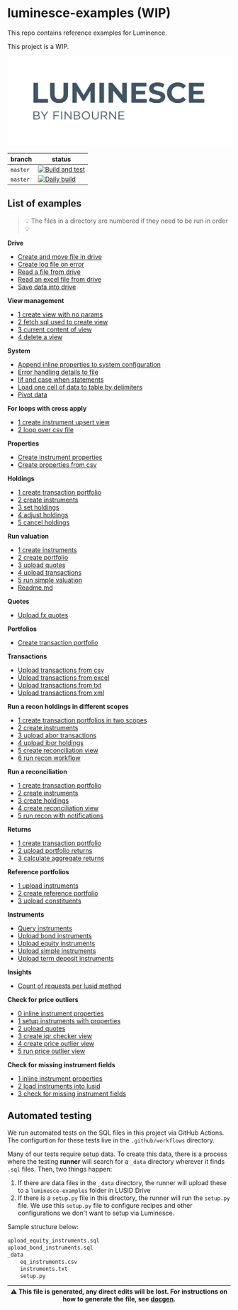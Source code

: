 # luminesce-examples (WIP)

This repo contains reference examples for Luminence.

This project is a WIP.

![image info](./logo/luminesce_logo.jpg)

| branch | status |
| --- | --- |
| `master` | [![Build and test](https://github.com/finbourne/luminesce-examples/actions/workflows/build-and-test.yml/badge.svg)](https://github.com/finbourne/luminesce-examples/actions/workflows/build-and-test.yml)|
| `master` | [![Daily build](https://github.com/finbourne/luminesce-examples/actions/workflows/daily-build.yml/badge.svg)](https://github.com/finbourne/luminesce-examples/actions/workflows/daily-build.yml)|

## List of examples

> 💡 The files in a directory are numbered if they need to be run in order 💡

**Drive**
* [Create and move file in drive](examples/drive/create-and-move-file-in-drive.sql)
* [Create log file on error](examples/drive/create-log-file-on-error.sql)
* [Read a file from drive](examples/drive/read-a-file-from-drive.sql)
* [Read an excel file from drive](examples/drive/read-an-excel-file-from-drive.sql)
* [Save data into drive](examples/drive/save-data-into-drive.sql)

**View management**
* [1 create view with no params](examples/view-management/1-create-view-with-no-params.sql)
* [2 fetch sql used to create view](examples/view-management/2-fetch-sql-used-to-create-view.sql)
* [3 current content of view](examples/view-management/3-current-content-of-view.sql)
* [4 delete a view](examples/view-management/4-delete-a-view.sql)

**System**
* [Append inline properties to system configuration](examples/system/append-inline-properties-to-system-configuration.sql)
* [Error handling details to file](examples/system/error-handling-details-to-file.sql)
* [Iif and case when statements](examples/system/iif-and-case-when-statements.sql)
* [Load one cell of data to table by delimiters](examples/system/load-one-cell-of-data-to-table-by-delimiters.sql)
* [Pivot data](examples/system/pivot-data.sql)

**For loops with cross apply**
* [1 create instrument upsert view](examples/system/for-loops-with-cross-apply/1-create-instrument-upsert-view.sql)
* [2 loop over csv file](examples/system/for-loops-with-cross-apply/2-loop-over-csv-file.sql)

**Properties**
* [Create instrument properties](examples/lusid/properties/create-instrument-properties.sql)
* [Create properties from csv](examples/lusid/properties/create-properties-from-csv.sql)

**Holdings**
* [1 create transaction portfolio](examples/lusid/holdings/1-create-transaction-portfolio.sql)
* [2 create instruments](examples/lusid/holdings/2-create-instruments.sql)
* [3 set holdings](examples/lusid/holdings/3-set-holdings.sql)
* [4 adjust holdings](examples/lusid/holdings/4-adjust-holdings.sql)
* [5 cancel holdings](examples/lusid/holdings/5-cancel-holdings.sql)

**Run valuation**
* [1 create instruments](examples/lusid/run-valuation/1-create-instruments.sql)
* [2 create portfolio](examples/lusid/run-valuation/2-create-portfolio.sql)
* [3 upload quotes](examples/lusid/run-valuation/3-upload-quotes.sql)
* [4 upload transactions](examples/lusid/run-valuation/4-upload-transactions.sql)
* [5 run simple valuation](examples/lusid/run-valuation/5-run-simple-valuation.sql)
* [Readme.md](examples/lusid/run-valuation/README.md)

**Quotes**
* [Upload fx quotes](examples/lusid/quotes/upload-fx-quotes.sql)

**Portfolios**
* [Create transaction portfolio](examples/lusid/portfolios/create-transaction-portfolio.sql)

**Transactions**
* [Upload transactions from csv](examples/lusid/transactions/upload-transactions-from-csv.sql)
* [Upload transactions from excel](examples/lusid/transactions/upload-transactions-from-excel.sql)
* [Upload transactions from txt](examples/lusid/transactions/upload-transactions-from-txt.sql)
* [Upload transactions from xml](examples/lusid/transactions/upload-transactions-from-xml.sql)

**Run a recon holdings in different scopes**
* [1 create transaction portfolios in two scopes](examples/lusid/run-a-recon-holdings-in-different-scopes/1-create-transaction-portfolios-in-two-scopes.sql)
* [2 create instruments](examples/lusid/run-a-recon-holdings-in-different-scopes/2-create-instruments.sql)
* [3 upload abor transactions](examples/lusid/run-a-recon-holdings-in-different-scopes/3-upload-abor-transactions.sql)
* [4 upload ibor holdings](examples/lusid/run-a-recon-holdings-in-different-scopes/4-upload-ibor-holdings.sql)
* [5 create reconciliation view](examples/lusid/run-a-recon-holdings-in-different-scopes/5-create-reconciliation-view.sql)
* [6 run recon workflow](examples/lusid/run-a-recon-holdings-in-different-scopes/6-run-recon-workflow.sql)

**Run a reconciliation**
* [1 create transaction portfolio](examples/lusid/run-a-reconciliation/1-create-transaction-portfolio.sql)
* [2 create instruments](examples/lusid/run-a-reconciliation/2-create-instruments.sql)
* [3 create holdings](examples/lusid/run-a-reconciliation/3-create-holdings.sql)
* [4 create reconciliation view](examples/lusid/run-a-reconciliation/4-create-reconciliation-view.sql)
* [5 run recon with notifications](examples/lusid/run-a-reconciliation/5-run-recon-with-notifications.sql)

**Returns**
* [1 create transaction portfolio](examples/lusid/returns/1-create-transaction-portfolio.sql)
* [2 upload portfolio returns](examples/lusid/returns/2-upload-portfolio-returns.sql)
* [3 calculate aggregate returns](examples/lusid/returns/3-calculate-aggregate-returns.sql)

**Reference portfolios**
* [1 upload instruments](examples/lusid/reference-portfolios/1-upload-instruments.sql)
* [2 create reference portfolio](examples/lusid/reference-portfolios/2-create-reference-portfolio.sql)
* [3 upload constituents](examples/lusid/reference-portfolios/3-upload-constituents.sql)

**Instruments**
* [Query instruments](examples/lusid/instruments/query-instruments.sql)
* [Upload bond instruments](examples/lusid/instruments/upload-bond-instruments.sql)
* [Upload equity instruments](examples/lusid/instruments/upload-equity-instruments.sql)
* [Upload simple instruments](examples/lusid/instruments/upload-simple-instruments.sql)
* [Upload term deposit instruments](examples/lusid/instruments/upload-term-deposit-instruments.sql)

**Insights**
* [Count of requests per lusid method](examples/insights/count-of-requests-per-lusid-method.sql)

**Check for price outliers**
* [0 inline instrument properties](examples/data-qc-checks/check-for-price-outliers/0-inline-instrument-properties.sql)
* [1 setup instruments with properties](examples/data-qc-checks/check-for-price-outliers/1-setup-instruments-with-properties.sql)
* [2 upload quotes](examples/data-qc-checks/check-for-price-outliers/2-upload-quotes.sql)
* [3 create iqr checker view](examples/data-qc-checks/check-for-price-outliers/3-create-iqr-checker-view.sql)
* [4 create price outlier view](examples/data-qc-checks/check-for-price-outliers/4-create-price-outlier-view.sql)
* [5 run price outlier view](examples/data-qc-checks/check-for-price-outliers/5-run-price-outlier-view.sql)

**Check for missing instrument fields**
* [1 inline instrument properties](examples/data-qc-checks/check-for-missing-instrument-fields/1-inline-instrument-properties.sql)
* [2 load instruments into lusid](examples/data-qc-checks/check-for-missing-instrument-fields/2-load-instruments-into-lusid.sql)
* [3 check for missing instrument fields](examples/data-qc-checks/check-for-missing-instrument-fields/3-check-for-missing-instrument-fields.sql)


## Automated testing

We run automated tests on the SQL files in this project via GitHub Actions. The configurtion for these tests live in the `.github/workflows`
directory.

Many of our tests require setup data. To create this data, there is a process where the testing <b>runner</b>
will search for a `_data` directory wherever it finds `.sql` files. Then, two things happen:

1. If there are data files in the `_data` directory, the runner will upload these to a `luminesce-examples` folder in
LUSID Drive
2. If there is a `setup.py` file in this directory, the runner will run the `setup.py` file. We use this `setup.py`
file to configure recipes and other configurations we don't want to setup via Luminesce.

Sample structure below:

```
upload_equity_instruments.sql
upload_bond_instruments.sql
_data
    eq_instruments.csv
    instruments.txt
    setup.py
```


| :warning: This file is generated, any direct edits will be lost. For instructions on how to generate the file, see [docgen](docgen). |
| --- |

